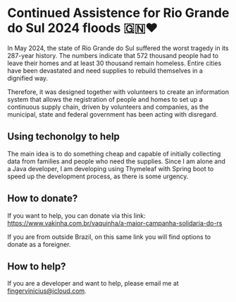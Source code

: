 # Continued Assistence for Rio Grande do Sul 2024 floods 🇬🇳❤️

In May 2024, the state of Rio Grande do Sul suffered the worst tragedy in its 287-year history. The numbers indicate that 572 thousand people had to leave their homes and at least 30 thousand remain homeless. Entire cities have been devastated and need supplies to rebuild themselves in a dignified way.

Therefore, it was designed together with volunteers to create an information system that allows the registration of people and homes to set up a continuous supply chain, driven by volunteers and companies, as the municipal, state and federal government has been acting with disregard.

## Using techonolgy to help
The main idea is to do something cheap and capable of initially collecting data from families and people who need the supplies. Since I am alone and a Java developer, I am developing using Thymeleaf with Spring boot to speed up the development process, as there is some urgency.

## How to donate?
If you want to help, you can donate via this link:
https://www.vakinha.com.br/vaquinha/a-maior-campanha-solidaria-do-rs

If you are from outside Brazil, on this same link you will find options to donate as a foreigner.

## How to help?
If you are a developer and want to help, please email me at fingervinicius@icloud.com.